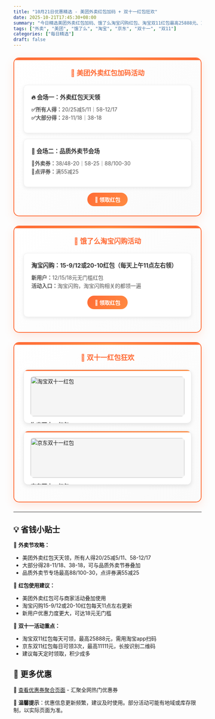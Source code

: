 ```yaml
---
title: "10月21日优惠精选 - 美团外卖红包加码 + 双十一红包狂欢"
date: 2025-10-21T17:45:30+08:00
summary: "今日精选美团外卖红包加码、饿了么淘宝闪购红包、淘宝双11红包最高25888元、京东双11红包最高11111元等热门优惠"
tags: ["外卖", "美团", "饿了么", "淘宝", "京东", "双十一", "双11"]
categories: ["每日精选"]
draft: false
---
```


<style>
.deal-section {
    background: linear-gradient(135deg, #ffffff 0%, #fafafa 100%);
    border: 2px solid #ff6b35;
    border-radius: 15px;
    padding: 25px;
    margin: 25px 0;
    box-shadow: 0 8px 25px rgba(255, 107, 53, 0.15);
    position: relative;
    overflow: hidden;
}

.deal-section::before {
    content: '';
    position: absolute;
    top: 0;
    left: 0;
    right: 0;
    height: 5px;
    background: linear-gradient(90deg, #ff6b35, #ff8c42, #ff6b35);
}

.deal-section h3 {
    color: #ff6b35;
    margin-top: 0;
    margin-bottom: 20px;
    font-size: 1.3em;
    font-weight: bold;
    text-align: center;
    padding: 0 10px;
}

.deal-content {
    background: white;
    border-radius: 10px;
    padding: 20px;
    margin: 15px 0;
    border: 1px solid #f0f0f0;
    box-shadow: 0 3px 10px rgba(0, 0, 0, 0.08);
}

.deal-title {
    color: #333;
    font-weight: bold;
    font-size: 1.1em;
    margin-bottom: 12px;
    display: flex;
    align-items: center;
    gap: 8px;
}

.deal-items {
    line-height: 1.6;
    color: #555;
    margin: 8px 0;
}

.deal-items li {
    margin: 5px 0;
    padding-left: 5px;
}

.product-grid {
    display: grid;
    grid-template-columns: repeat(auto-fit, minmax(300px, 1fr));
    gap: 20px;
    margin: 20px 0;
}

.product-card {
    background: white;
    border-radius: 12px;
    padding: 18px;
    border: 1px solid #e8e8e8;
    box-shadow: 0 4px 12px rgba(0, 0, 0, 0.1);
    transition: all 0.3s ease;
    position: relative;
    overflow: hidden;
}

.product-card::before {
    content: '';
    position: absolute;
    top: 0;
    left: 0;
    right: 0;
    height: 3px;
    background: linear-gradient(90deg, #ff6b35, #ff8c42);
}

.product-card:hover {
    transform: translateY(-3px);
    box-shadow: 0 8px 20px rgba(0, 0, 0, 0.15);
}

.product-card img {
    width: 100%;
    height: auto;
    max-height: none;
    object-fit: contain;
    border-radius: 8px;
    margin-bottom: 12px;
    background: #f5f5f5;
}

.product-title {
    font-weight: bold;
    color: #333;
    margin-bottom: 8px;
    font-size: 1.05em;
}

.product-price {
    color: #ff6b35;
    font-size: 1.1em;
    font-weight: bold;
    line-height: 1.4;
}

.highlight-badge {
    background: linear-gradient(135deg, #ff6b35, #ff8c42);
    color: white;
    padding: 4px 12px;
    border-radius: 15px;
    font-size: 0.85em;
    font-weight: 600;
    display: inline-block;
    margin-bottom: 8px;
}

@media (max-width: 768px) {
    .deal-section {
        margin: 15px 0;
        padding: 20px 15px;
    }

    .product-grid {
        grid-template-columns: 1fr;
    }

    .product-card img {
        height: auto;
        max-height: none;
    }
}
</style>


<div class="deal-section">
<h3>🍔 美团外卖红包加码活动</h3>

<div class="deal-content">
<div class="deal-title">🔥 会场一：外卖红包天天领</div>
<div class="deal-items">
<strong>✅所有人得：</strong>20/25减5/11｜58-12/17<br>
<strong>✅大部分得：</strong>28-11/18｜38-18
</div>
</div>

<div class="deal-content">
<div class="deal-title">🧧 会场二：品质外卖节会场</div>
<div class="deal-items">
<strong>🧧外卖券：</strong>38/48-20｜58-25｜88/100-30<br>
<strong>🧧点评券：</strong>满55减25
</div>
</div>

<div style="margin-top: 15px; text-align: center;">
<a href="/coupons/" style="background: linear-gradient(135deg, #ff6b35, #ff8c42); color: white; padding: 8px 20px; border-radius: 20px; text-decoration: none; font-weight: bold; display: inline-block;">🎫 领取红包</a>
</div>

</div>

<div class="deal-section">
<h3>🛒 饿了么淘宝闪购活动</h3>

<div class="deal-content">
<div class="deal-title">淘宝闪购：15-9/12或20-10红包（每天上午11点左右领）</div>
<div class="deal-items">
<strong>新用户：</strong>12/15/18元无门槛红包<br>
<strong>活动入口：</strong>淘宝闪购，淘宝闪购相关的都领一遍
</div>
<div style="margin-top: 15px; text-align: center;">
<a href="/coupons/" style="background: linear-gradient(135deg, #ff6b35, #ff8c42); color: white; padding: 8px 20px; border-radius: 20px; text-decoration: none; font-weight: bold; display: inline-block;">🛒 领取红包</a>
</div>
</div>

</div>

<div class="deal-section">
<h3>🎉 双十一红包狂欢</h3>

<div class="product-grid">

<div class="product-card">
<img src="/images/daily/2025-10-21/tb.jpg" alt="淘宝双十一红包">
<div class="product-title">淘宝双十一红包</div>
<div class="product-price">每天可领 最高中25888元红包<br>
<span style="font-size: 0.9em; color: #666;">提醒：用淘宝app扫图中二维码领取</span></div>
</div>

<div class="product-card">
<img src="/images/daily/2025-10-21/jd.jpg" alt="京东双十一红包">
<div class="product-title">京东双十一红包</div>
<div class="product-price">京东每日可领3次 最高得11111元红包<br>
<span style="font-size: 0.9em; color: #666;">提醒：直接长按识别图片二维码领券</span></div>
</div>

</div>

</div>

---

## 💡 省钱小贴士

🎯 **外卖节攻略：**
- 美团外卖红包天天领，所有人得20/25减5/11、58-12/17
- 大部分得28-11/18、38-18，可与品质外卖节券叠加
- 品质外卖节专场最高88/100-30，点评券满55减25

🔄 **红包使用建议：**
- 美团外卖红包可与商家活动叠加使用
- 淘宝闪购15-9/12或20-10红包每天11点左右更新
- 新用户优惠力度更大，可达18元无门槛

🎁 **双十一活动重点：**
- 淘宝双11红包每天可领，最高25888元，需用淘宝app扫码
- 京东双11红包每日可领3次，最高11111元，长按识别二维码
- 建议每天定时领取，积少成多

## 📱 更多优惠

🔗 [查看优惠券聚合页面](/coupons/) - 汇聚全网热门优惠券

💬 **温馨提示**：优惠信息更新频繁，建议及时使用。部分活动可能有地域或库存限制，以实际页面为准。
